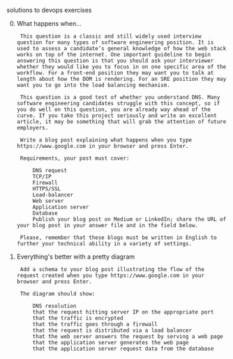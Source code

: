 solutions to devops exercises

0. What happens when...

        This question is a classic and still widely used interview question for many types of software engineering position. It is used to assess a candidate’s general knowledge of how the web stack works on top of the internet. One important guideline to begin answering this question is that you should ask your interviewer whether they would like you to focus in on one specific area of the workflow. For a front-end position they may want you to talk at length about how the DOM is rendering. For an SRE position they may want you to go into the load balancing mechanism.

        This question is a good test of whether you understand DNS. Many software engineering candidates struggle with this concept, so if you do well on this question, you are already way ahead of the curve. If you take this project seriously and write an excellent article, it may be something that will grab the attention of future employers.

        Write a blog post explaining what happens when you type https://www.google.com in your browser and press Enter.

        Requirements, your post must cover:

            DNS request
            TCP/IP
            Firewall
            HTTPS/SSL
            Load-balancer
            Web server
            Application server
            Database
            Publish your blog post on Medium or LinkedIn; share the URL of your blog post in your answer file and in the field below.

        Please, remember that these blogs must be written in English to further your technical ability in a variety of settings.

1. Everything's better with a pretty diagram

        Add a schema to your blog post illustrating the flow of the request created when you type https://www.google.com in your browser and press Enter.

        The diagram should show:

            DNS resolution
            that the request hitting server IP on the appropriate port
            that the traffic is encrypted
            that the traffic goes through a firewall
            that the request is distributed via a load balancer
            that the web server answers the request by serving a web page
            that the application server generates the web page
            that the application server request data from the database